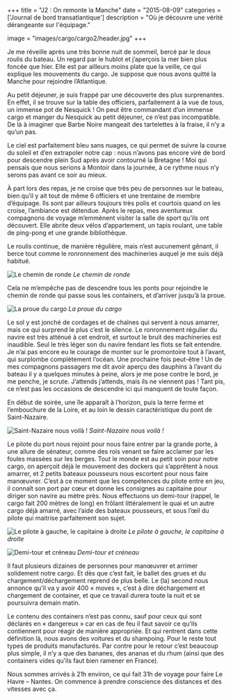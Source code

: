 +++
title = "J2 : On remonte la Manche"
date = "2015-08-09"
categories = ['Journal de bord transatlantique']
description = "Où je découvre une vérité dérangeante sur l'équipage."

image = "images/cargo/cargo2/header.jpg"
+++

Je me réveille après une très bonne nuit de sommeil, bercé par le doux roulis du bateau. Un regard par le hublot et j’aperçois la mer bien plus foncée que hier. Elle est par ailleurs moins plate que la veille, ce qui explique les mouvements du cargo. Je suppose que nous avons quitté la Manche pour rejoindre l’Atlantique.

Au petit déjeuner, je suis frappé par une découverte des plus surprenantes. En effet, il se trouve sur la table des officiers, parfaitement à la vue de tous, un immense pot de Nesquick ! On peut être commandant d’un immense cargo et manger du Nesquick au petit déjeuner, ce n’est pas incompatible. De là à imaginer que Barbe Noire mangeait des tartelettes à la fraise, il n’y a qu’un pas.

Le ciel est parfaitement bleu sans nuages, ce qui permet de suivre la course du soleil et d’en extrapoler notre cap : nous n’avons pas encore viré de bord pour descendre plein Sud après avoir contourné la Bretagne ! Moi qui pensais que nous serions à Montoir dans la journée, à ce rythme nous n’y serons pas avant ce soir au mieux.

À part lors des repas, je ne croise que très peu de personnes sur le bateau, bien qu’il y ait tout de même 6 officiers et une trentaine de membre d’équipage. Ils sont par ailleurs toujours très polis et courtois quand on les croise, l’ambiance est détendue.
Après le repas, mes aventureux compagnons de voyage m’emmènent visiter la salle de sport qu’ils ont découvert. Elle abrite deux vélos d’appartement, un tapis roulant, une table de ping-pong et une grande bibliothèque.

Le roulis continue, de manière régulière, mais n’est aucunement gênant, il berce tout comme le ronronnement des machineries auquel je me suis déjà habitué.

![Le chemin de ronde](/images/cargo/cargo2/garde.jpg)
*Le chemin de ronde*

Cela ne m’empêche pas de descendre tous les ponts pour rejoindre le chemin de ronde qui passe sous les containers, et d’arriver jusqu’à la proue.

![La proue du cargo](/images/cargo/cargo2/proue.jpg)
*La proue du cargo*

Le sol y est jonché de cordages et de chaînes qui servent à nous amarrer, mais ce qui surprend le plus c’est le silence. Le ronronnement régulier du navire est très atténué à cet endroit, et surtout le bruit des machineries est inaudible. Seul le très léger son du navire fendant les flots se fait entendre. Je n’ai pas encore eu le courage de monter sur le promontoire tout à l’avant, qui surplombe complètement l’océan. Une prochaine fois peut-être !
Un de mes compagnons passagers me dit avoir aperçu des dauphins à l’avant du bateau il y a quelques minutes à peine, alors je me pose contre le bord, je me penche, je scrute. J’attends j’attends, mais ils ne viennent pas ! Tant pis, ce n’est pas les occasions de descendre ici qui manquent de toute façon.

En début de soirée, une île apparaît à l’horizon, puis la terre ferme et l’embouchure de la Loire, et au loin le dessin caractéristique du pont de Saint-Nazaire.

![Saint-Nazaire nous voilà !](/images/cargo/cargo2/saint-nazaire.jpg)
*Saint-Nazaire nous voilà !*

Le pilote du port nous rejoint pour nous faire entrer par la grande porte, à une allure de sénateur, comme des rois venant se faire acclamer par les foules massées sur les berges. Tout le monde est au petit soin pour notre cargo, on aperçoit déjà le mouvement des dockers qui s’apprêtent à nous amarrer, et 2 petits bateaux pousseurs nous escortent pour nous faire manœuvrer. C’est à ce moment que les compétences du pilote entre en jeu, il connaît son port par cœur et donne les consignes au capitaine pour diriger son navire au mètre près. Nous effectuons un demi-tour (rappel, le cargo fait 200 mètres de long) en frôlant littéralement le quai et un autre cargo déjà amarré, avec l’aide des bateaux pousseurs, et sous l’œil du pilote qui maitrise parfaitement son sujet.

![Le pilote à gauche, le capitaine à droite](/images/cargo/cargo2/capitaine.jpg)
*Le pilote à gauche, le capitaine à droite*

![Demi-tour et créneau](/images/cargo/cargo2/manoeuvre.jpg)
*Demi-tour et créneau*

Il faut plusieurs dizaines de personnes pour manœuvrer et arrimer solidement notre cargo. Et dès que c’est fait, le ballet des grues et du chargement/déchargement reprend de plus belle. Le (la) second nous annonce qu’il va y avoir 400 « moves », c’est à dire déchargement et chargement de container, et que ce travail durera toute la nuit et se poursuivra demain matin.

Le contenu des containers n’est pas connu, sauf pour ceux qui sont déclarés en « dangereux » car en cas de feu il faut savoir ce qu’ils contiennent pour réagir de manière appropriée. Et qui rentrent dans cette définition là, nous avons des voitures et du shampoing. Pour le reste tout types de produits manufacturés. Par contre pour le retour c’est beaucoup plus simple, il n’y a que des bananes, des ananas et du rhum (ainsi que des containers vides qu’ils faut bien ramener en France).

Nous sommes arrivés à 21h environ, ce qui fait 31h de voyage pour faire Le Havre – Nantes. On commence à prendre conscience des distances et des vitesses avec ça.
